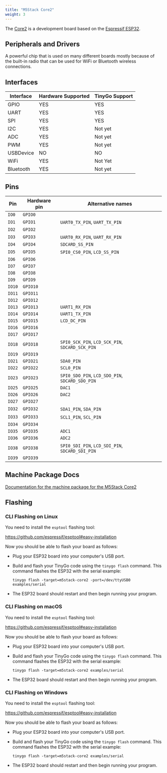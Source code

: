 ```yaml
---
title: "M5Stack Core2"
weight: 3
---
```


The [Core2](https://shop.m5stack.com/products/m5stack-core2-esp32-iot-development-kit) is a development board based on the [Espressif ESP32](https://www.espressif.com/en/products/socs/esp32).

## Peripherals and Drivers

A powerful chip that is used on many different boards mostly because of the built-in radio that can be used for WiFi or Bluetooth wireless connections.

## Interfaces

| Interface | Hardware Supported | TinyGo Support |
| --------- | ------------- | ----- |
| GPIO      | YES | YES |
| UART      | YES | YES |
| SPI       | YES | YES |
| I2C       | YES | Not yet |
| ADC       | YES | Not yet |
| PWM       | YES | Not yet |
| USBDevice | NO  | NO  |
| WiFi      | YES | Not Yet |
| Bluetooth | YES | Not yet |

## Pins

| Pin               | Hardware pin | Alternative names |
| ----------------- | ------------ | ----------------- |
| `IO0`             | `GPIO0`      |                   |
| `IO1`             | `GPIO1`      | `UART0_TX_PIN`, `UART_TX_PIN` |
| `IO2`             | `GPIO2`      |                   |
| `IO3`             | `GPIO3`      | `UART0_RX_PIN`, `UART_RX_PIN` |
| `IO4`             | `GPIO4`      | `SDCARD_SS_PIN`   |
| `IO5`             | `GPIO5`      | `SPI0_CS0_PIN`, `LCD_SS_PIN` |
| `IO6`             | `GPIO6`      |                   |
| `IO7`             | `GPIO7`      |                   |
| `IO8`             | `GPIO8`      |                   |
| `IO9`             | `GPIO9`      |                   |
| `IO10`            | `GPIO10`     |                   |
| `IO11`            | `GPIO11`     |                   |
| `IO12`            | `GPIO12`     |                   |
| `IO13`            | `GPIO13`     | `UART1_RX_PIN`    |
| `IO14`            | `GPIO14`     | `UART1_TX_PIN`    |
| `IO15`            | `GPIO15`     | `LCD_DC_PIN`      |
| `IO16`            | `GPIO16`     |                   |
| `IO17`            | `GPIO17`     |                   |
| `IO18`            | `GPIO18`     | `SPI0_SCK_PIN`, `LCD_SCK_PIN`, `SDCARD_SCK_PIN` |
| `IO19`            | `GPIO19`     |                   |
| `IO21`            | `GPIO21`     | `SDA0_PIN`        |
| `IO22`            | `GPIO22`     | `SCL0_PIN`        |
| `IO23`            | `GPIO23`     | `SPI0_SDO_PIN`, `LCD_SDO_PIN`, `SDCARD_SDO_PIN` |
| `IO25`            | `GPIO25`     | `DAC1`            |
| `IO26`            | `GPIO26`     | `DAC2`            |
| `IO27`            | `GPIO27`     |                   |
| `IO32`            | `GPIO32`     | `SDA1_PIN`, `SDA_PIN` |
| `IO33`            | `GPIO33`     | `SCL1_PIN`, `SCL_PIN` |
| `IO34`            | `GPIO34`     |                   |
| `IO35`            | `GPIO35`     | `ADC1`            |
| `IO36`            | `GPIO36`     | `ADC2`            |
| `IO38`            | `GPIO38`     | `SPI0_SDI_PIN`, `LCD_SDI_PIN`, `SDCARD_SDI_PIN` |
| `IO39`            | `GPIO39`     |                   |

## Machine Package Docs

[Documentation for the machine package for the M5Stack Core2](../machine/m5stack-core2)

## Flashing

### CLI Flashing on Linux

You need to install the `esptool` flashing tool:

https://github.com/espressif/esptool#easy-installation

Now you should be able to flash your board as follows:

- Plug your ESP32 board into your computer's USB port.
- Build and flash your TinyGo code using the `tinygo flash` command. This command flashes the ESP32 with the serial example:

    ```shell
    tinygo flash -target=m5stack-core2 -port=/dev/ttyUSB0 examples/serial
    ```

- The ESP32 board should restart and then begin running your program.

### CLI Flashing on macOS

You need to install the `esptool` flashing tool:

https://github.com/espressif/esptool#easy-installation

Now you should be able to flash your board as follows:

- Plug your ESP32 board into your computer's USB port.
- Build and flash your TinyGo code using the `tinygo flash` command. This command flashes the ESP32 with the serial example:

    ```shell
    tinygo flash -target=m5stack-core2 examples/serial
    ```

- The ESP32 board should restart and then begin running your program.

### CLI Flashing on Windows

You need to install the `esptool` flashing tool:

https://github.com/espressif/esptool#easy-installation

Now you should be able to flash your board as follows:

- Plug your ESP32 board into your computer's USB port.
- Build and flash your TinyGo code using the `tinygo flash` command. This command flashes the ESP32 with the serial example:

    ```shell
    tinygo flash -target=m5stack-core2 examples/serial
    ```

- The ESP32 board should restart and then begin running your program.
